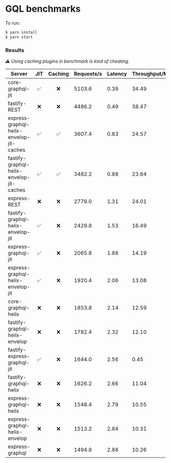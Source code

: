 # GQL benchmarks

To run:

```bash
$ yarn install
$ yarn start
```

### Results

_⚠️ Using caching plugins in benchmark is kind of cheating._

| Server                                   | JIT | Caching | Requests/s | Latency | Throughput/Mb |
| ---------------------------------------- | :-: | :-----: | ---------- | ------- | ------------- |
| core-graphql-jit                         | ✅  |   ❌    | 5103.6     | 0.39    | 34.49         |
| fastify-REST                             | ❌  |   ❌    | 4486.2     | 0.49    | 38.47         |
| express-graphql-helix-envelop-jit-caches | ✅  |   ✅    | 3607.4     | 0.83    | 24.57         |
| fastify-graphql-helix-envelop-jit-caches | ✅  |   ✅    | 3482.2     | 0.88    | 23.64         |
| express-REST                             | ❌  |   ❌    | 2779.0     | 1.31    | 24.01         |
| fastify-graphql-helix-envelop-jit        | ✅  |   ❌    | 2429.8     | 1.53    | 16.49         |
| express-graphql-jit                      | ✅  |   ❌    | 2065.8     | 1.88    | 14.19         |
| express-graphql-helix-envelop-jit        | ✅  |   ❌    | 1920.4     | 2.06    | 13.08         |
| core-graphql-helix                       | ❌  |   ❌    | 1853.8     | 2.14    | 12.59         |
| fastify-graphql-helix-envelop            | ❌  |   ❌    | 1782.4     | 2.32    | 12.10         |
| fastify-express-graphql-jit              | ✅  |   ❌    | 1644.0     | 2.56    | 0.45          |
| fastify-graphql-helix                    | ❌  |   ❌    | 1626.2     | 2.66    | 11.04         |
| express-graphql-helix                    | ❌  |   ❌    | 1548.4     | 2.79    | 10.55         |
| express-graphql-helix-envelop            | ❌  |   ❌    | 1513.2     | 2.84    | 10.31         |
| express-graphql                          | ❌  |   ❌    | 1494.8     | 2.88    | 10.26         |
